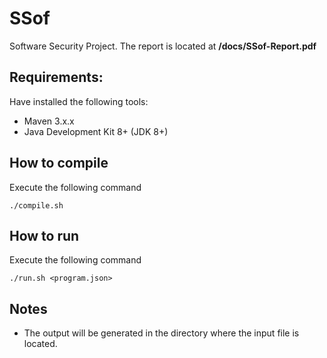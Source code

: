 # SSof
Software Security Project. The report is located at **/docs/SSof-Report.pdf**

## Requirements:
Have installed the following tools:
- Maven 3.x.x
- Java Development Kit 8+ (JDK 8+)

## How to compile
Execute the following command
```
./compile.sh
```
## How to run
Execute the following command
```
./run.sh <program.json>
```
## Notes
- The output will be generated in the directory where the input file is located.
